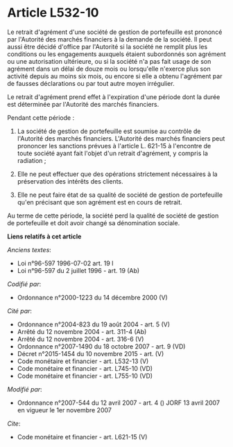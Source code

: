 # Article L532-10

Le retrait d'agrément d'une société de gestion de portefeuille est prononcé par l'Autorité des marchés financiers à la
demande de la société. Il peut aussi être décidé d'office par l'Autorité si la société ne remplit plus les conditions ou les
engagements auxquels étaient subordonnés son agrément ou une autorisation ultérieure, ou si la société n'a pas fait usage de
son agrément dans un délai de douze mois ou lorsqu'elle n'exerce plus son activité depuis au moins six mois, ou encore si
elle a obtenu l'agrément par de fausses déclarations ou par tout autre moyen irrégulier. 

Le retrait d'agrément prend effet à l'expiration d'une période dont la durée est déterminée par l'Autorité des marchés
financiers. 

Pendant cette période : 

1. La société de gestion de portefeuille est soumise au contrôle de l'Autorité des marchés financiers. L'Autorité des marchés
financiers peut prononcer les sanctions prévues à l'article L. 621-15 à l'encontre de toute société ayant fait l'objet d'un
retrait d'agrément, y compris la radiation ; 

2. Elle ne peut effectuer que des opérations strictement nécessaires à la préservation des intérêts des clients. 

3. Elle ne peut faire état de sa qualité de société de gestion de portefeuille qu'en précisant que son agrément est en cours
de retrait. 

Au terme de cette période, la société perd la qualité de société de gestion de portefeuille et doit avoir changé sa
dénomination sociale.

**Liens relatifs à cet article**

_Anciens textes_:

  - Loi n°96-597 1996-07-02 art. 19 I
  - Loi n°96-597 du 2 juillet 1996 - art. 19 (Ab)

_Codifié par_:

  - Ordonnance n°2000-1223 du 14 décembre 2000 (V)

_Cité par_:

  - Ordonnance n°2004-823 du 19 août 2004 - art. 5 (V)
  - Arrêté du 12 novembre 2004 - art. 311-4 (Ab)
  - Arrêté du 12 novembre 2004 - art. 316-6 (V)
  - Ordonnance n°2007-1490 du 18 octobre 2007 - art. 9 (VD)
  - Décret n°2015-1454 du 10 novembre 2015 - art. (V)
  - Code monétaire et financier - art. L532-13 (V)
  - Code monétaire et financier - art. L745-10 (VD)
  - Code monétaire et financier - art. L755-10 (VD)

_Modifié par_:

  - Ordonnance n°2007-544 du 12 avril 2007 - art. 4 () JORF 13 avril 2007 en vigueur le 1er novembre 2007

_Cite_:

  - Code monétaire et financier - art. L621-15 (V)
